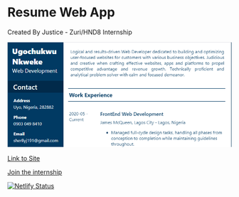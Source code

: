 # Resume Web App

Created By Justice - Zuri/HND8 Internship

![Resume Image](/public/resume.PNG)

[Link to Site](https://justice-app-form.netlify.app/)

[Join the internship](https://internship.zuri.team)

[![Netlify Status](https://api.netlify.com/api/v1/badges/73e6b597-39e3-4bf2-9720-fb1f707088dc/deploy-status)](https://app.netlify.com/sites/justice-app-form/deploys)
